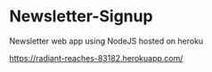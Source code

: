# Newsletter-Signup
Newsletter web app using NodeJS hosted on heroku

https://radiant-reaches-83182.herokuapp.com/
